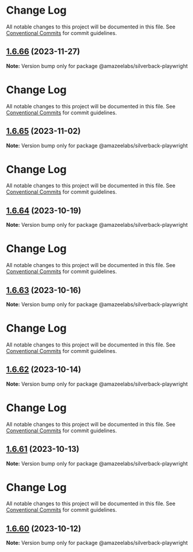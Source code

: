# Change Log

All notable changes to this project will be documented in this file. See
[Conventional Commits](https://conventionalcommits.org) for commit guidelines.

## [1.6.66](https://github.com/AmazeeLabs/silverback-mono/compare/@amazeelabs/silverback-playwright@1.6.65...@amazeelabs/silverback-playwright@1.6.66) (2023-11-27)

**Note:** Version bump only for package @amazeelabs/silverback-playwright

# Change Log

All notable changes to this project will be documented in this file. See
[Conventional Commits](https://conventionalcommits.org) for commit guidelines.

## [1.6.65](https://github.com/AmazeeLabs/silverback-mono/compare/@amazeelabs/silverback-playwright@1.6.64...@amazeelabs/silverback-playwright@1.6.65) (2023-11-02)

**Note:** Version bump only for package @amazeelabs/silverback-playwright

# Change Log

All notable changes to this project will be documented in this file. See
[Conventional Commits](https://conventionalcommits.org) for commit guidelines.

## [1.6.64](https://github.com/AmazeeLabs/silverback-mono/compare/@amazeelabs/silverback-playwright@1.6.63...@amazeelabs/silverback-playwright@1.6.64) (2023-10-19)

**Note:** Version bump only for package @amazeelabs/silverback-playwright

# Change Log

All notable changes to this project will be documented in this file. See
[Conventional Commits](https://conventionalcommits.org) for commit guidelines.

## [1.6.63](https://github.com/AmazeeLabs/silverback-mono/compare/@amazeelabs/silverback-playwright@1.6.62...@amazeelabs/silverback-playwright@1.6.63) (2023-10-16)

**Note:** Version bump only for package @amazeelabs/silverback-playwright

# Change Log

All notable changes to this project will be documented in this file. See
[Conventional Commits](https://conventionalcommits.org) for commit guidelines.

## [1.6.62](https://github.com/AmazeeLabs/silverback-mono/compare/@amazeelabs/silverback-playwright@1.6.61...@amazeelabs/silverback-playwright@1.6.62) (2023-10-14)

**Note:** Version bump only for package @amazeelabs/silverback-playwright

# Change Log

All notable changes to this project will be documented in this file. See
[Conventional Commits](https://conventionalcommits.org) for commit guidelines.

## [1.6.61](https://github.com/AmazeeLabs/silverback-mono/compare/@amazeelabs/silverback-playwright@1.6.60...@amazeelabs/silverback-playwright@1.6.61) (2023-10-13)

**Note:** Version bump only for package @amazeelabs/silverback-playwright

# Change Log

All notable changes to this project will be documented in this file. See
[Conventional Commits](https://conventionalcommits.org) for commit guidelines.

## [1.6.60](https://github.com/AmazeeLabs/silverback-mono/compare/@amazeelabs/silverback-playwright@1.6.59...@amazeelabs/silverback-playwright@1.6.60) (2023-10-12)

**Note:** Version bump only for package @amazeelabs/silverback-playwright
